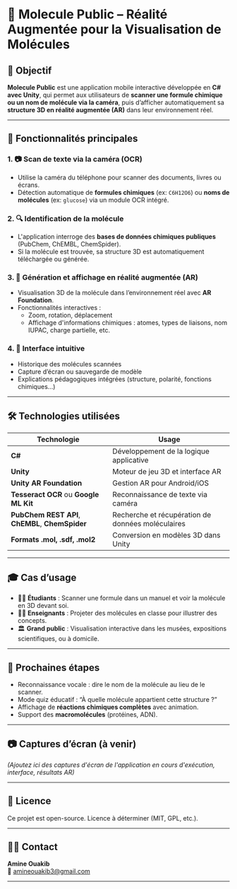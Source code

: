 # 🧪 Molecule Public – Réalité Augmentée pour la Visualisation de Molécules

## 🎯 Objectif

**Molecule Public** est une application mobile interactive développée en **C# avec Unity**, qui permet aux utilisateurs de **scanner une formule chimique ou un nom de molécule via la caméra**, puis d’afficher automatiquement sa **structure 3D en réalité augmentée (AR)** dans leur environnement réel.

---

## 🔑 Fonctionnalités principales

### 1. 📷 Scan de texte via la caméra (OCR)
- Utilise la caméra du téléphone pour scanner des documents, livres ou écrans.
- Détection automatique de **formules chimiques** (ex: `C6H12O6`) ou **noms de molécules** (ex: `glucose`) via un module OCR intégré.
  
### 2. 🔍 Identification de la molécule
- L'application interroge des **bases de données chimiques publiques** (PubChem, ChEMBL, ChemSpider).
- Si la molécule est trouvée, sa structure 3D est automatiquement téléchargée ou générée.

### 3. 🧬 Génération et affichage en réalité augmentée (AR)
- Visualisation 3D de la molécule dans l’environnement réel avec **AR Foundation**.
- Fonctionnalités interactives :
  - Zoom, rotation, déplacement
  - Affichage d'informations chimiques : atomes, types de liaisons, nom IUPAC, charge partielle, etc.

### 4. 🧾 Interface intuitive
- Historique des molécules scannées
- Capture d’écran ou sauvegarde de modèle
- Explications pédagogiques intégrées (structure, polarité, fonctions chimiques…)

---

## 🛠️ Technologies utilisées

| Technologie | Usage |
|-------------|-------|
| **C#** | Développement de la logique applicative |
| **Unity** | Moteur de jeu 3D et interface AR |
| **Unity AR Foundation** | Gestion AR pour Android/iOS |
| **Tesseract OCR** ou **Google ML Kit** | Reconnaissance de texte via caméra |
| **PubChem REST API**, **ChEMBL**, **ChemSpider** | Recherche et récupération de données moléculaires |
| **Formats .mol, .sdf, .mol2** | Conversion en modèles 3D dans Unity |

---

## 🎓 Cas d’usage

- 👨‍🎓 **Étudiants** : Scanner une formule dans un manuel et voir la molécule en 3D devant soi.
- 👩‍🏫 **Enseignants** : Projeter des molécules en classe pour illustrer des concepts.
- 🏛️ **Grand public** : Visualisation interactive dans les musées, expositions scientifiques, ou à domicile.

---

## 🚀 Prochaines étapes

- Reconnaissance vocale : dire le nom de la molécule au lieu de le scanner.
- Mode quiz éducatif : “À quelle molécule appartient cette structure ?”
- Affichage de **réactions chimiques complètes** avec animation.
- Support des **macromolécules** (protéines, ADN).

---

## 📷 Captures d’écran (à venir)

*(Ajoutez ici des captures d'écran de l'application en cours d'exécution, interface, résultats AR)*

---

## 📄 Licence

Ce projet est open-source. Licence à déterminer (MIT, GPL, etc.).

---

## 🙋‍♂️ Contact

**Amine Ouakib**  
📧 amineouakib3@gmail.com  

---

